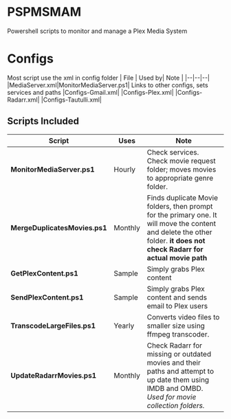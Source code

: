 # PSPMSMAM
Powershell scripts to monitor and manage a Plex Media System


# Configs

Most script use the xml in config folder
| File | Used by| Note |
|--|--|--|
|MediaServer.xml|MonitorMediaServer.ps1| Links to other configs, sets services and paths
|Configs-Gmail.xml|
|Configs-Plex.xml|
|Configs-Radarr.xml|
|Configs-Tautulli.xml|


## Scripts Included

| Script | Uses | Note |
|--|--|--|
|**MonitorMediaServer.ps1**| Hourly | Check services. Check movie request folder; moves movies to appropriate genre folder.|
|**MergeDuplicatesMovies.ps1**|Monthly| Finds duplicate Movie folders, then prompt for the primary one. It will move the content and delete the other folder. **it does not check Radarr for actual movie path**|
|**GetPlexContent.ps1**|Sample| Simply grabs Plex content|
|**SendPlexContent.ps1**|Sample| Simply grabs Plex content and sends email to Plex users|
|**TranscodeLargeFiles.ps1**|Yearly|Converts video files to smaller size using ffmpeg transcoder.|
|**UpdateRadarrMovies.ps1**|Monthly|Check Radarr for missing or outdated movies and their paths and attempt to up date them using IMDB and OMBD. _Used for movie collection folders._|
